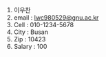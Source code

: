 1. 이우찬
2. email : lwc980529@gnu.ac.kr
3. Cell : 010-1234-5678
4. City : Busan
5. Zip : 10423
6. Salary : 100
